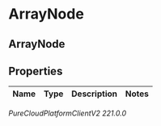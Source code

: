 # ArrayNode

## ArrayNode

## Properties

|Name | Type | Description | Notes|
|------------ | ------------- | ------------- | -------------|



_PureCloudPlatformClientV2 221.0.0_
